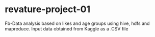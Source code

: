 # revature-project-01
Fb-Data analysis based on likes and age groups using hive, hdfs and mapreduce.
Input data obtained from Kaggle as a .CSV file
